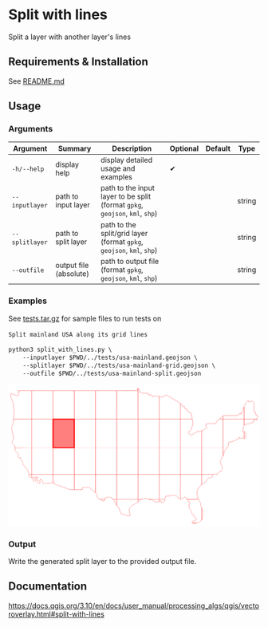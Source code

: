 # Split with lines

Split a layer with another layer's lines

## Requirements & Installation

See [README.md](../README.md)

## Usage

### Arguments

|Argument|Summary|Description|Optional|Default|Type|
|-|-|-|-|-|-|
|`-h/--help`|display help|display detailed usage and examples|✔|||
|`--inputlayer`|path to input layer|path to the input layer to be split (format `gpkg`, `geojson`, `kml`, `shp`)|||string|
|`--splitlayer`|path to split layer|path to the split/grid layer (format `gpkg`, `geojson`, `kml`, `shp`)|||string|
|`--outfile`|output file (absolute)|path to output file (format `gpkg`, `geojson`, `kml`, `shp`)|||string|

### Examples

See [tests.tar.gz](../tests/tests.tar.gz) for sample files to run tests on

`Split mainland USA along its grid lines`
```
python3 split_with_lines.py \
    --inputlayer $PWD/../tests/usa-mainland.geojson \
    --splitlayer $PWD/../tests/usa-mainland-grid.geojson \
    --outfile $PWD/../tests/usa-mainland-split.geojson
```

![](screenshots/usa-mainland-split.png)

### Output

Write the generated split layer to the provided output file.

## Documentation

https://docs.qgis.org/3.10/en/docs/user_manual/processing_algs/qgis/vectoroverlay.html#split-with-lines

